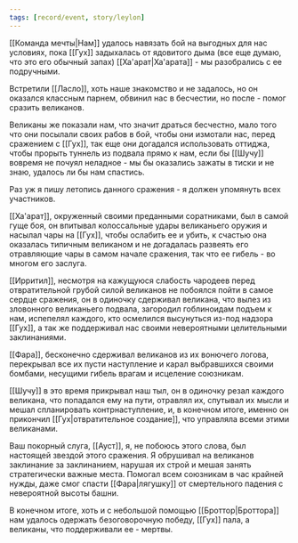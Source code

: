 ```yaml
---
tags: [record/event, story/leylon]
---
```


[[Команда мечты|Нам]] удалось навязать бой на выгодных для нас условиях, пока [[Гух]] задыхалась от ядовитого дыма (все еще думаю, что это его обычный запах) [[Ха'арат|Ха'арата]] - мы разобрались с ее подручными.

Встретили [[Ласло]], хоть наше знакомство и не задалось, но он оказался классным парнем, обвинил нас в бесчестии, но после - помог сразить великанов.

Великаны же показали нам, что значит драться бесчестно, мало того что они посылали своих рабов в бой, чтобы они измотали нас, перед сражением с [[Гух]], так еще они догадался использовать оттиджа, чтобы прорыть туннель из подвала прямо к нам, если бы [[Шучу]] вовремя не почуял неладное - мы бы оказались зажаты в тиски и не знаю, удалось ли бы нам спастись.

Раз уж я пишу летопись данного сражения - я должен упомянуть всех участников.

[[Ха'арат]], окруженный своими преданными соратниками, был в самой гуще боя, он впитывал колоссальные удары великаньего оружия и насылал чары на [[Гух]], чтобы ослабить ее и убить, к счастью она оказалась типичным великаном и не догадалась развеять его отравляющие чары в самом начале сражения, так что ее гибель - во многом его заслуга.

[[Ирритил]], несмотря на кажущуюся слабость чародеев перед отвратительной грубой силой великанов не побоялся пойти в самое сердце сражения, он в одиночку сдерживал великана, что вылез из зловонного великаньего подвала, загородил гоблиноидам подъем к нам, испепелял каждого, кто осмелился высунуться из-под надзора [[Гух]], а так же поддерживал нас своими невероятными целительными заклинаниями.

[[Фара]], бесконечно сдерживал великанов из их вонючего логова, перекрывал все их пусти наступление и карал выбравшихся своими бомбами, несущими гибель врагам и исцеление союзникам.

[[Шучу]] в это время прикрывал наш тыл, он в одиночку резал каждого великана, что попадался ему на пути, отравлял их, спутывал их мысли и мешал спланировать контрнаступление, и, в конечном итоге, именно он прикончил [[Гух|отвратительное создание]], что управляла всеми этими великанами.

Ваш покорный слуга, [[Ауст]], я, не побоюсь этого слова, был настоящей звездой этого сражения. Я обрушивал на великанов заклинание за заклинанием, нарушая их строй и мешая занять стратегически важные места. Помогал всем союзникам в час крайней нужды, даже смог спасти [[Фара|лягушку]] от смертельного падения с невероятной высоты башни.

В конечном итоге, хоть и с небольшой помощью [[Броттор|Броттора]] нам удалось одержать безоговорочную победу, [[Гух]] пала, а великаны, что поддерживали ее - мертвы.
